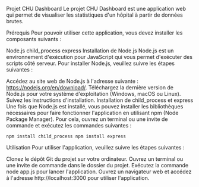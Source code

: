Projet CHU Dashboard
Le projet CHU Dashboard est une application web qui permet de visualiser les statistiques d'un hôpital à partir de données brutes.

Prérequis
Pour pouvoir utiliser cette application, vous devez installer les composants suivants :

Node.js
child_process
express
Installation de Node.js
Node.js est un environnement d'exécution pour JavaScript qui vous permet d'exécuter des scripts côté serveur. Pour installer Node.js, veuillez suivre les étapes suivantes :

Accédez au site web de Node.js à l'adresse suivante : https://nodejs.org/en/download/.
Téléchargez la dernière version de Node.js pour votre système d'exploitation (Windows, macOS ou Linux).
Suivez les instructions d'installation.
Installation de child_process et express
Une fois que Node.js est installé, vous pouvez installer les bibliothèques nécessaires pour faire fonctionner l'application en utilisant npm (Node Package Manager). Pour cela, ouvrez un terminal ou une invite de commande et exécutez les commandes suivantes :


`npm install child_process
npm install express`

Utilisation
Pour utiliser l'application, veuillez suivre les étapes suivantes :

Clonez le dépôt Git du projet sur votre ordinateur.
Ouvrez un terminal ou une invite de commande dans le dossier du projet.
Exécutez la commande node app.js pour lancer l'application.
Ouvrez un navigateur web et accédez à l'adresse http://localhost:3000 pour utiliser l'application.
